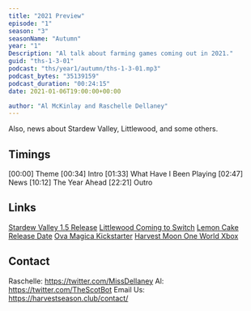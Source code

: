 ```yaml
---
title: "2021 Preview"
episode: "1"
season: "3"
seasonName: "Autumn"
year: "1"
Description: "Al talk about farming games coming out in 2021."
guid: "ths-1-3-01"
podcast: "ths/year1/autumn/ths-1-3-01.mp3"
podcast_bytes: "35139159"
podcast_duration: "00:24:15"
date: 2021-01-06T19:00:00+00:00

author: "Al McKinlay and Raschelle Dellaney"
---
```


Also, news about Stardew Valley, Littlewood, and some others.

## Timings

[00:00] Theme
[00:34] Intro
[01:33] What Have I Been Playing
[02:47] News
[10:12] The Year Ahead
[22:21] Outro

## Links

[Stardew Valley 1.5 Release](https://twitter.com/ConcernedApe/status/1341081749804044288)
[Littlewood Coming to Switch](https://twitter.com/SeanYoungSG/status/1341094979553390595)
[Lemon Cake Release Date](https://twitter.com/EloiseGameDev/status/1345444007837642753)
[Ova Magica Kickstarter](https://twitter.com/ClaudiaTheDev/status/1346145089345753093)
[Harvest Moon One World Xbox](https://twitter.com/Natsume_Inc/status/1345505151298125824)

## Contact

Raschelle: https://twitter.com/MissDellaney
Al: https://twitter.com/TheScotBot
Email Us: https://harvestseason.club/contact/
